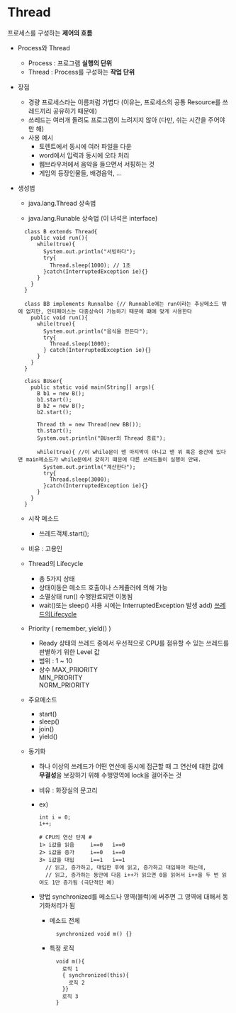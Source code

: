 # Thread
  프로세스를 구성하는 **제어의 흐름**

  - Process와 Thread
    - Process : 프로그램 **실행의 단위**
    - Thread : Process를 구성하는 **작업 단위**

  - 장점
    - 경량 프로세스라는 이름처럼 가볍다 (이유는, 프로세스의 공통 Resource를 쓰레드끼리 공유하기 때문에)
    - 쓰레드는 여러개 돌려도 프로그램이 느려지지 않아 (다만, 쉬는 시간을 주어야만 해)
    - 사용 예시
      - 토렌트에서 동시에 여러 파일을 다운
      - word에서 입력과 동시에 오타 처리
      - 웹브라우저에서 음악을 들으면서 서핑하는 것
      - 게임의 등장인물들, 배경음악, ...

  - 생성법
    - java.lang.Thread 상속법

    - java.lang.Runable 상속법 (이 녀석은 interface)

    ```
      class B extends Thread{
        public void run(){
          while(true){
            System.out.println("서빙하다");
            try{
              Thread.sleep(1000); // 1초
            }catch(InterruptedException ie){}
          }
        }
      }

      class BB implements Runnalbe {// Runnable에는 run이라는 추상메소드 밖에 없지만, 인터페이스는 다중상속이 가능하기 때문에 떄에 맞게 사용한다
        public void run(){
          while(true){
            System.out.println("음식을 만든다");
            try{
              Thread.sleep(1000);
            } catch(InterruptedException ie){}
          }
        }
      }

      class BUser{
        public static void main(String[] args){
          B b1 = new B();
          b1.start();
          B b2 = new B();
          b2.start();

          Thread th = new Thread(new BB());
          th.start();
          System.out.println("BUser의 Thread 종료");

          while(true){ //이 while문이 맨 마지막이 아니고 맨 위 혹은 중간에 있다면 main메소드가 while문에서 갖히기 떄문에 다른 쓰레드들이 실행이 안돼.
            System.out.println("계산한다");
            try{
              Thread.sleep(3000);
            }catch(InterruptedException ie){}
          }
        }
      }

    ```

    - 시작 메소드
      - 쓰레드객체.start();

    - 비유 : 고용인

    - Thread의 Lifecycle
      - 총 5가지 상태
      - 상태이동은 메소드 호출이나 스케쥴러에 의해 가능
      - 소멸상태 run() 수행완료되면 이동됨
      - wait()또는 sleep() 사용 시에는 InterruptedException 발생
        add) [쓰레드의Lifecycle](http://www.tutorialdost.com/Java-Programming-Tutorial/36-Java-Thread-Life-Cycle.aspx)

    - Priority ( remember, yield() )
      - Ready 상태의 쓰레드 중에서 우선적으로 CPU를 점유할 수 있는 쓰레드를 판별하기 위한 Level 값
      - 범위 : 1 ~ 10
      - 상수 
      	MAX_PRIORITY  
      	MIN_PRIORITY  
      	NORM_PRIORITY  

    - 주요메소드
      - start()
      - sleep()
      - join()
      - yield()

    - 동기화
      - 하나 이상의 쓰레드가 어떤 연산에 동시에 접근할 때 그 연산에 대한 값에 **무결성**을 보장하기 위해 수행영역에 lock을 걸어주는 것
      - 비유 : 화장실의 문고리
    
      - ex)
        ```
        int i = 0;
        i++;

        # CPU의 연산 단계 #
        1> i값을 읽음     i==0   i==0
        2> i값을 증가     i==0   i==0
        3> i값을 대입     i==1   i==1
          // 읽고, 증가하고, 대입한 후에 읽고, 증가하고 대입해야 하는데,
          // 읽고, 증가하는 동안에 다음 i++가 읽으면 0을 읽어서 i++을 두 번 읽어도 1만 증가됨 (극단적인 예)
        ```

      - 방법 
        synchronized를 메소드나 영역(블럭)에 써주면 그 영역에 대해서 동기화처리가 됨  
  
        - 메소드 전체
          ```
            synchronized void m() {}
          ```

        - 특정 로직
          ```
            void m(){
              로직 1
              { synchronized(this){
                로직 2
              }}
              로직 3
            }
          ```
